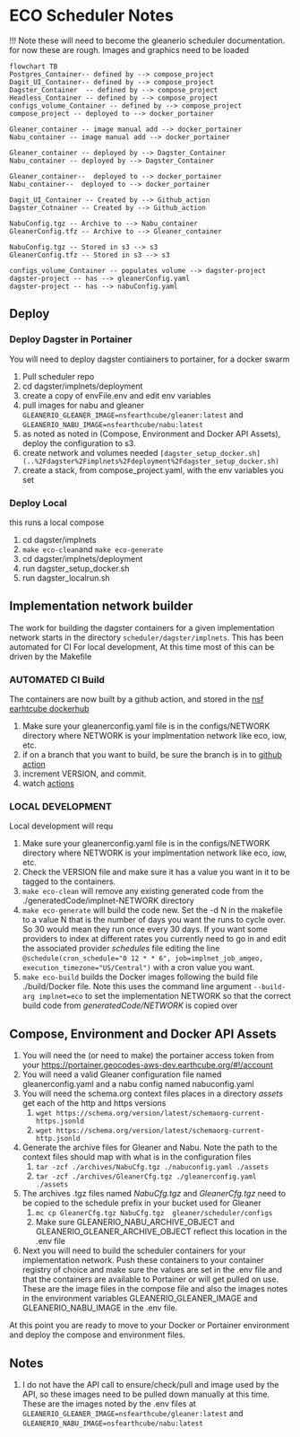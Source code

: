 # ECO Scheduler Notes

!!! Note
    these will need to become the gleanerio scheduler documentation. 
    for now these are rough. Images and graphics need to be loaded

```mermaid
flowchart TB
Postgres_Container-- defined by --> compose_project
Dagit_UI_Container-- defined by --> compose_project
Dagster_Container  -- defined by --> compose_project
Headless_Container -- defined by --> compose_project
configs_volume_Container -- defined by --> compose_project
compose_project -- deployed to --> docker_portainer

Gleaner_container -- image manual add --> docker_portainer
Nabu_container -- image manual add --> docker_portainer

Gleaner_container -- deployed by --> Dagster_Container
Nabu_container -- deployed by --> Dagster_Container

Gleaner_container--  deployed to --> docker_portainer
Nabu_container--  deployed to --> docker_portainer

Dagit_UI_Container -- Created by --> Github_action
Dagster_Cotnainer -- Created by --> Github_action

NabuConfig.tgz -- Archive to --> Nabu_container
GleanerConfig.tfz -- Archive to --> Gleaner_container

NabuConfig.tgz -- Stored in s3 --> s3
GleanerConfig.tfz -- Stored in s3 --> s3

configs_volume_Container -- populates volume --> dagster-project
dagster-project -- has --> gleanerConfig.yaml
dagster-project -- has --> nabuConfig.yaml
```

## Deploy

### Deploy Dagster in Portainer
You will need to deploy dagster contiainers to portainer, for a docker swarm

1. Pull scheduler repo
2. cd dagster/implnets/deployment
3. create a copy of envFile.env and edit env variables
4. pull images for nabu and gleaner
   ```GLEANERIO_GLEANER_IMAGE=nsfearthcube/gleaner:latest``` and 
   ```GLEANERIO_NABU_IMAGE=nsfearthcube/nabu:latest```
5. as noted as noted in (Compose, Environment and Docker API Assets), deploy the configuration to s3.
6.  create network and volumes needed `[dagster_setup_docker.sh](..%2Fdagster%2Fimplnets%2Fdeployment%2Fdagster_setup_docker.sh)`
7. create a stack, from compose_project.yaml, with the env variables you set


### Deploy Local

this runs a local compose

1. cd dagster/implnets
2. ```make eco-clean```and ```make eco-generate```
3. cd dagster/implnets/deployment 
4. run dagster_setup_docker.sh 
5. run dagster_localrun.sh

## Implementation network builder

The work for building the dagster containers for a given implementation network starts in 
the directory ```scheduler/dagster/implnets```.  This has been automated for CI
For local development, At this time most of this can be driven by
the Makefile

### AUTOMATED CI Build
The containers are now built by a github action, and stored in the
[nsf earhtcube dockerhub](https://hub.docker.com/repositories/nsfearthcube)

1. Make sure your gleanerconfig.yaml file is in the configs/NETWORK directory where
   NETWORK is your implmentation network like eco, iow, etc. 
2. if on a branch that you want to build, be sure the branch is in to [github action](../.github/workflows/contanerize.yaml)
3. increment VERSION, and commit. 
4. watch [actions](https://github.com/earthcube/scheduler/actions)

### LOCAL DEVELOPMENT
Local development will requ
1. Make sure your gleanerconfig.yaml file is in the configs/NETWORK directory where
   NETWORK is your implmentation network like eco, iow, etc. 
2. Check the VERSION file and make sure it has a value you want in it to be tagged to the containers.
3. ```make eco-clean```  will remove any existing generated code from the ./generatedCode/implnet-NETWORK directory
4. ```make eco-generate``` will build the code new.  Set the -d N in the makefile to a value N that is the number
   of days you want the runs to cycle over.  So 30 would mean they run once every 30 days.  If you want some providers
   to index at different rates you currently need to go in and edit the associated provider _schedules_ file editing the
   line ```@schedule(cron_schedule="0 12 * * 6", job=implnet_job_amgeo, execution_timezone="US/Central")``` with a 
   cron value you want.
5. ```make eco-build``` builds the Docker images following the build file ./build/Docker file.  Note this uses the 
   command line argument ```--build-arg implnet=eco``` to set the implementation NETWORK so that the correct build code 
   from _generatedCode/NETWORK_ is copied over




## Compose, Environment and Docker API Assets

1. You will need the (or need to make) the portainer access token 
    from your https://portainer.geocodes-aws-dev.earthcube.org/#!/account
2. You will need a valid Gleaner configuration file named gleanerconfig.yaml and a nabu config named nabuconfig.yaml 
3. You will need the schema.org context files places in a directory _assets_  get each of the http and https versions
   1. ```wget https://schema.org/version/latest/schemaorg-current-https.jsonld```
   2. ```wget https://schema.org/version/latest/schemaorg-current-http.jsonld```
4. Generate the archive files for Gleaner and Nabu.  Note the path to the context files should map with what is in the configuration files
   1. ```tar -zcf ./archives/NabuCfg.tgz ./nabuconfig.yaml ./assets```
   2. ```tar -zcf ./archives/GleanerCfg.tgz ./gleanerconfig.yaml ./assets```
5. The archives .tgz files named _NabuCfg.tgz_ and _GleanerCfg.tgz_ need to be copied to the schedule prefix
   in your bucket used for Gleaner
   1. ```mc cp GleanerCfg.tgz NabuCfg.tgz  gleaner/scheduler/configs```
   2. Make sure GLEANERIO_NABU_ARCHIVE_OBJECT and GLEANERIO_GLEANER_ARCHIVE_OBJECT reflect this location in the .env file
6. Next you will need to build the scheduler containers for your implementation network. Push these containers
   to your container registry of choice and make sure the values are set in the .env file and that
   the containers are available to Portainer or will get pulled on use.   These are the image files in the 
   compose file and also the images notes in the environment variables GLEANERIO_GLEANER_IMAGE and GLEANERIO_NABU_IMAGE
   in the .env file.


At this point you are ready to move to your Docker or Portainer environment and deploy the 
compose and environment files.  

## Notes

1. I do not have the API call to ensure/check/pull and image used by the API, so these images need to be 
   pulled down manually at this time.  These are the images noted by the .env files at 
   ```GLEANERIO_GLEANER_IMAGE=nsfearthcube/gleaner:latest``` and 
   ```GLEANERIO_NABU_IMAGE=nsfearthcube/nabu:latest```
